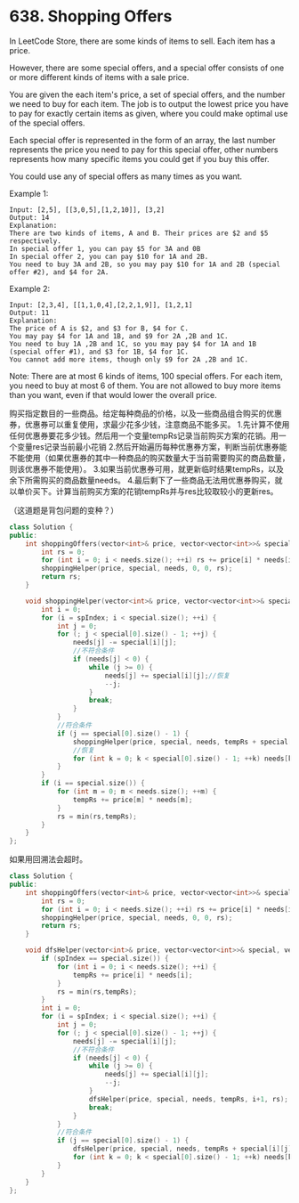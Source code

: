 # 638. Shopping Offers
In LeetCode Store, there are some kinds of items to sell. Each item has a price.

However, there are some special offers, and a special offer consists of one or more different kinds of items with a sale price.

You are given the each item's price, a set of special offers, and the number we need to buy for each item. The job is to output the lowest price you have to pay for exactly certain items as given, where you could make optimal use of the special offers.

Each special offer is represented in the form of an array, the last number represents the price you need to pay for this special offer, other numbers represents how many specific items you could get if you buy this offer.

You could use any of special offers as many times as you want.

Example 1:
```
Input: [2,5], [[3,0,5],[1,2,10]], [3,2]
Output: 14
Explanation: 
There are two kinds of items, A and B. Their prices are $2 and $5 respectively. 
In special offer 1, you can pay $5 for 3A and 0B
In special offer 2, you can pay $10 for 1A and 2B. 
You need to buy 3A and 2B, so you may pay $10 for 1A and 2B (special offer #2), and $4 for 2A.
```

Example 2:
```
Input: [2,3,4], [[1,1,0,4],[2,2,1,9]], [1,2,1]
Output: 11
Explanation: 
The price of A is $2, and $3 for B, $4 for C. 
You may pay $4 for 1A and 1B, and $9 for 2A ,2B and 1C. 
You need to buy 1A ,2B and 1C, so you may pay $4 for 1A and 1B (special offer #1), and $3 for 1B, $4 for 1C. 
You cannot add more items, though only $9 for 2A ,2B and 1C.
```
Note:
There are at most 6 kinds of items, 100 special offers.
For each item, you need to buy at most 6 of them.
You are not allowed to buy more items than you want, even if that would lower the overall price.

购买指定数目的一些商品。给定每种商品的价格，以及一些商品组合购买的优惠券，优惠券可以重复使用，求最少花多少钱，注意商品不能多买。
1.先计算不使用任何优惠券要花多少钱。然后用一个变量tempRs记录当前购买方案的花销。用一个变量res记录当前最小花销
2.然后开始遍历每种优惠券方案，判断当前优惠券能不能使用（如果优惠券的其中一种商品的购买数量大于当前需要购买的商品数量，则该优惠券不能使用）。
3.如果当前优惠券可用，就更新临时结果tempRs，以及余下所需购买的商品数量needs。
4.最后剩下了一些商品无法用优惠券购买，就以单价买下。计算当前购买方案的花销tempRs并与res比较取较小的更新res。

（这道题是背包问题的变种？）
```cpp
class Solution {
public:
    int shoppingOffers(vector<int>& price, vector<vector<int>>& special, vector<int>& needs) {
        int rs = 0;
        for (int i = 0; i < needs.size(); ++i) rs += price[i] * needs[i];
        shoppingHelper(price, special, needs, 0, 0, rs);
        return rs;
    }

    void shoppingHelper(vector<int>& price, vector<vector<int>>& special, vector<int>& needs, int tempRs, int spIndex ,int &rs) {
        int i = 0;
        for (i = spIndex; i < special.size(); ++i) {
            int j = 0;
            for (; j < special[0].size() - 1; ++j) {
                needs[j] -= special[i][j];
                //不符合条件
                if (needs[j] < 0) {
                    while (j >= 0) {
                        needs[j] += special[i][j];//恢复
                        --j;
                    }
                    break;
                }
            }
            //符合条件
            if (j == special[0].size() - 1) {
                shoppingHelper(price, special, needs, tempRs + special[i][j], i, rs);
                //恢复
                for (int k = 0; k < special[0].size() - 1; ++k) needs[k] += special[i][k];
            }
        }
        if (i == special.size()) {
            for (int m = 0; m < needs.size(); ++m) {
                tempRs += price[m] * needs[m];
            }
            rs = min(rs,tempRs);
        }
    }
};
```

如果用回溯法会超时。
```cpp
class Solution {
public:
    int shoppingOffers(vector<int>& price, vector<vector<int>>& special, vector<int>& needs) {
        int rs = 0;
        for (int i = 0; i < needs.size(); ++i) rs += price[i] * needs[i];
        shoppingHelper(price, special, needs, 0, 0, rs);
        return rs;
    }

    void dfsHelper(vector<int>& price, vector<vector<int>>& special, vector<int>& needs, int tempRs, int spIndex ,int &rs) {
        if (spIndex == special.size()) {
            for (int i = 0; i < needs.size(); ++i) {
                tempRs += price[i] * needs[i];
            }
            rs = min(rs,tempRs);
        }
        int i = 0;
        for (i = spIndex; i < special.size(); ++i) {
            int j = 0;
            for (; j < special[0].size() - 1; ++j) {
                needs[j] -= special[i][j];
                //不符合条件
                if (needs[j] < 0) {
                    while (j >= 0) {
                        needs[j] += special[i][j];
                        --j;
                    }
                    dfsHelper(price, special, needs, tempRs, i+1, rs);
                    break;
                }
            }
            //符合条件
            if (j == special[0].size() - 1) {
                dfsHelper(price, special, needs, tempRs + special[i][j], i, rs);
                for (int k = 0; k < special[0].size() - 1; ++k) needs[k] += special[i][k];
            }
        }
    }
};
```
